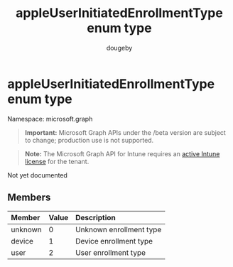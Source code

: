﻿---
title: "appleUserInitiatedEnrollmentType enum type"
description: "Not yet documented"
author: "dougeby"
localization_priority: Normal
ms.prod: "intune"
doc_type: enumPageType
---

# appleUserInitiatedEnrollmentType enum type

Namespace: microsoft.graph

> **Important:** Microsoft Graph APIs under the /beta version are subject to change; production use is not supported.

> **Note:** The Microsoft Graph API for Intune requires an [active Intune license](https://go.microsoft.com/fwlink/?linkid=839381) for the tenant.

Not yet documented

## Members

| Member  | Value | Description             |
| :------ | :---- | :---------------------- |
| unknown | 0     | Unknown enrollment type |
| device  | 1     | Device enrollment type  |
| user    | 2     | User enrollment type    |
